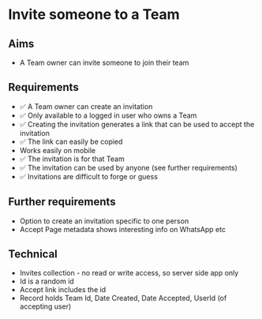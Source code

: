 Invite someone to a Team
========================

Aims
----

- A Team owner can invite someone to join their team

Requirements
------------

- ✅ A Team owner can create an invitation
- ✅ Only available to a logged in user who owns a Team
- ✅ Creating the invitation generates a link that can be used to accept the invitation
- ✅ The link can easily be copied
- Works easily on mobile
- ✅ The invitation is for that Team
- ✅ The invitation can be used by anyone (see further requirements)
- ✅ Invitations are difficult to forge or guess


Further requirements
--------------------

- Option to create an invitation specific to one person
- Accept Page metadata shows interesting info on WhatsApp etc

Technical
---------

- Invites collection - no read or write access, so server side app only
- Id is a random id
- Accept link includes the id
- Record holds Team Id, Date Created, Date Accepted, UserId (of accepting user)